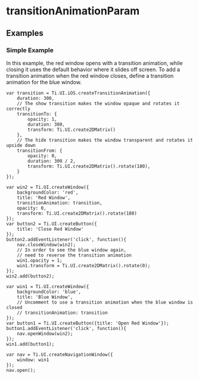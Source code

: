 # transitionAnimationParam

<ProxySummary/>

## Examples

### Simple Example

In this example, the red window opens with a transition animation, while closing it uses the
default behavior where it slides off screen.  To add a transition animation when the red
window closes, define a transition animation for the blue window.

    var transition = Ti.UI.iOS.createTransitionAnimation({
        duration: 300,
        // The show transition makes the window opaque and rotates it correctly
        transitionTo: {
            opacity: 1,
            duration: 300,
            transform: Ti.UI.create2DMatrix()
        },
        // The hide transition makes the window transparent and rotates it upside down
        transitionFrom: {
            opacity: 0,
            duration: 300 / 2,
            transform: Ti.UI.create2DMatrix().rotate(180),
        }
    });

    var win2 = Ti.UI.createWindow({
        backgroundColor: 'red',
        title: 'Red Window',
        transitionAnimation: transition,
        opacity: 0,
        transform: Ti.UI.create2DMatrix().rotate(180)
    });
    var button2 = Ti.UI.createButton({
        title: 'Close Red Window'
    });
    button2.addEventListener('click', function(){
        nav.closeWindow(win2);
        // In order to see the blue window again,
        // need to reverse the transition animation
        win1.opacity = 1;
        win1.transform = Ti.UI.create2DMatrix().rotate(0);
    });
    win2.add(button2);

    var win1 = Ti.UI.createWindow({
        backgroundColor: 'blue',
        title: 'Blue Window',
        // Uncomment to use a transition animation when the blue window is closed
        // transitionAnimation: transition
    });
    var button1 = Ti.UI.createButton({title: 'Open Red Window'});
    button1.addEventListener('click', function(){
        nav.openWindow(win2);
    });
    win1.add(button1);

    var nav = Ti.UI.createNavigationWindow({
        window: win1
    });
    nav.open();

<ApiDocs/>
